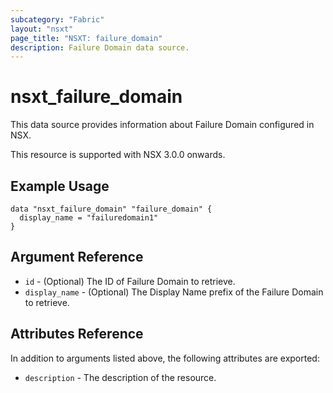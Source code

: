 ```yaml
---
subcategory: "Fabric"
layout: "nsxt"
page_title: "NSXT: failure_domain"
description: Failure Domain data source.
---
```


# nsxt_failure_domain

This data source provides information about Failure Domain configured in NSX.

This resource is supported with NSX 3.0.0 onwards.

## Example Usage

```hcl
data "nsxt_failure_domain" "failure_domain" {
  display_name = "failuredomain1"
}
```

## Argument Reference

* `id` - (Optional) The ID of Failure Domain to retrieve.
* `display_name` - (Optional) The Display Name prefix of the Failure Domain to retrieve.

## Attributes Reference

In addition to arguments listed above, the following attributes are exported:

* `description` - The description of the resource.
